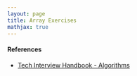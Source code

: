 ```yaml
---
layout: page
title: Array Exercises
mathjax: true
---
```


#### References
* [Tech Interview Handbook - Algorithms](https://www.techinterviewhandbook.org/algorithms/study-cheatsheet/)
